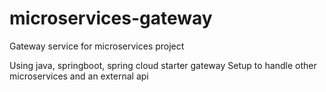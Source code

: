 # microservices-gateway

Gateway service for microservices project

Using java, springboot, spring cloud starter gateway
Setup to handle other microservices and an external api
